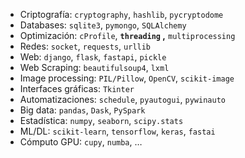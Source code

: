 - Criptografía: `cryptography`, `hashlib`, `pycryptodome`
- Databases: `sqlite3`, `pymongo`, `SQLAlchemy`
- Optimización: `cProfile`, **`threading` ,** `multiprocessing`
- Redes: `socket`, `requests`, `urllib`
- Web: `django`, `flask`, `fastapi`, `pickle`
- Web Scraping: `beautifulsoup4`, `lxml`
- Image processing: `PIL/Pillow`, `OpenCV`, `scikit-image`
- Interfaces gráficas: `Tkinter`
- Automatizaciones: `schedule`, `pyautogui`, `pywinauto`
- Big data: `pandas`, `Dask`, `PySpark`
- Estadística: `numpy`, `seaborn`, `scipy.stats`
- ML/DL: `scikit-learn`, `tensorflow`, `keras`, `fastai`
- Cómputo GPU: `cupy`, `numba`, …
